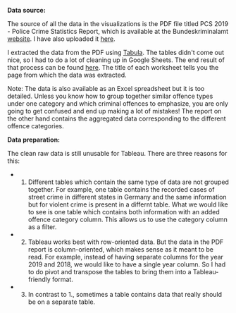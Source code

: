

**Data source:**

The source of all the data in the visualizations is the PDF file titled PCS 2019 - Police Crime Statistics Report, which is available at the Bundeskriminalamt [website](http://www.bka.de/EN). I have also uploaded it [here](https://github.com/parbasu/tableau/blob/main/crime_germany/pks2019_englisch.pdf).

I extracted the data from the PDF using [Tabula](https://tabula.technology/). The tables didn't come out nice, so I had to do a lot of cleaning up in Google Sheets. The end result of that process can be found [here](https://github.com/parbasu/tableau/blob/main/crime_germany/pcs2019_clean_raw_data.xlsx). The title of each worksheet tells you the page from which the data was extracted.

Note: The data is also available as an Excel spreadsheet but it is too detailed. Unless you know how to group together similar offence types under one category and which criminal offences to emphasize, you are only going to get confused and end up making a lot of mistakes! The report on the other hand contains the aggregated data corresponding to the different offence categories.

**Data preparation:**

The clean raw data is still unusable for Tableau. There are three reasons for this:

- 1. Different tables which contain the same type of data are not grouped together. For example, one table contains the recorded cases of street crime in different states in Germany and the same information but for violent crime is present in a differnt table. What we would like to see is one table which contains both information with an added offence category column. This allows us to use the category column as a filter.

- 2. Tableau works best with row-oriented data. But the data in the PDF report is column-oriented, which makes sense as it meant to be read. For example, instead of having separate columns for the year 2019 and 2018, we would like to have a single year column. So I had to do pivot and transpose the tables to bring them into a Tableau-friendly format.

- 3. In contrast to 1., sometimes a table contains data that really should be on a separate table. 






